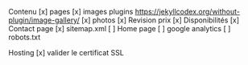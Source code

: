 Contenu
[x] pages 
[x] images plugins https://jekyllcodex.org/without-plugin/image-gallery/
[x] photos
[x] Revision prix
[x] Disponibilités
[x] Contact page
[x] sitemap.xml
[ ] Home page 
[ ] google analytics
[ ] robots.txt

Hosting
[x] valider le certificat SSL

